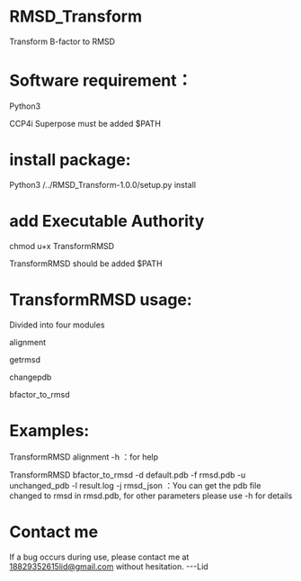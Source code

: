 # RMSD_Transform
 Transform B-factor to RMSD
 
# Software requirement：
 
 Python3
 
 CCP4i Superpose must be added $PATH

# install package:

 Python3 /../RMSD_Transform-1.0.0/setup.py install

# add Executable Authority
 
 chmod u+x TransformRMSD
 
 TransformRMSD should be added $PATH

# TransformRMSD usage:
 
 Divided into four modules

 alignment
 
 getrmsd
 
 changepdb
 
 bfactor_to_rmsd

# Examples:
 
 TransformRMSD alignment -h ：for help
 
 TransformRMSD bfactor_to_rmsd -d default.pdb -f rmsd.pdb -u unchanged_pdb -l result.log -j rmsd_json  ：You can get the pdb file changed to rmsd in rmsd.pdb, for other parameters please use -h for details

# Contact me
If a bug occurs during use, please contact me at 18829352615lid@gmail.com without hesitation.  ---Lid

